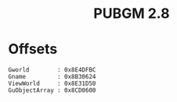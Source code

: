<h1 align="center">PUBGM 2.8</h1>

# Offsets

```
Gworld        : 0x8E4DFBC
Gname         : 0x8B30624
ViewWorld     : 0x8E31D50
GuObjectArray : 0x8CD0600

```
